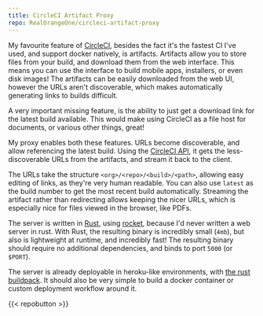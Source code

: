 ```yaml
---
title: CircleCI Artifact Proxy
repo: RealOrangeOne/circleci-artifact-proxy
---
```


My favourite feature of [CircleCI](https://circleci.com/), besides the fact it's the fastest CI I've used, and support docker natively, is artifacts. Artifacts allow you to store files from your build, and download them from the web interface. This means you can use the interface to build mobile apps, installers, or even disk images! The artifacts can be easily downloaded from the web UI, however the URLs aren't discoverable, which makes automatically generating links to builds difficult.

A very important missing feature, is the ability to just get a download link for the latest build available. This would make using CircleCI as a file host for documents, or various other things, great!

My proxy enables both these features. URLs become discoverable, and allow referencing the latest build. Using the [CircleCI API](https://circleci.com/docs/api/v1-reference/), it gets the less-discoverable URLs from the artifacts, and stream it back to the client.

The URLs take the structure `<org>/<repo>/<build>/<path>`, allowing easy editing of links, as they're very human readable. You can also use `latest` as the build number to get the most recent build automatically. Streaming the artifact rather than redirecting allows keeping the nicer URLs, which is especially nice for files viewed in the browser, like PDFs.

The server is written in [Rust](https://rust-lang.org/), using [rocket](https://rocket.rs), because I'd never written a web server in rust. With Rust, the resulting binary is incredibly small (`4mb`), but also is lightweight at runtime, and incredibly fast! The resulting binary should require no additional dependencies, and binds to port `5000` (or `$PORT`).

The server is already deployable in heroku-like environments, with [the rust buildpack](https://github.com/emk/heroku-buildpack-rust). It should also be very simple to build a docker container or custom deployment workflow around it.

{{< repobutton >}}
